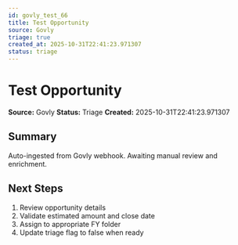 ```yaml
---
id: govly_test_66
title: Test Opportunity
source: Govly
triage: true
created_at: 2025-10-31T22:41:23.971307
status: triage
---
```


# Test Opportunity

**Source:** Govly
**Status:** Triage
**Created:** 2025-10-31T22:41:23.971307

## Summary

Auto-ingested from Govly webhook. Awaiting manual review and enrichment.

## Next Steps

1. Review opportunity details
2. Validate estimated amount and close date
3. Assign to appropriate FY folder
4. Update triage flag to false when ready
